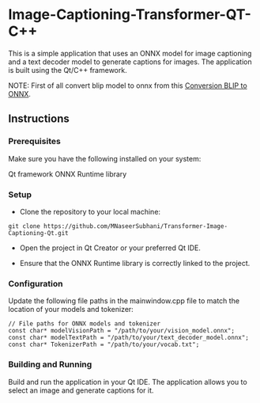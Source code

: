 # Image-Captioning-Transformer-QT-C++
This is a simple application that uses an ONNX model for image captioning and a text decoder model to generate captions for images. The application is built using the Qt/C++ framework.

NOTE: First of all convert blip model to onnx from this [Conversion BLIP to ONNX](https://github.com/MNaseerSubhani/Blip-Image-Captioning-Large-ONNX).


## Instructions
### Prerequisites
Make sure you have the following installed on your system:

Qt framework
ONNX Runtime library

### Setup
* Clone the repository to your local machine:

```
git clone https://github.com/MNaseerSubhani/Transformer-Image-Captioning-Qt.git

```
* Open the project in Qt Creator or your preferred Qt IDE.

* Ensure that the ONNX Runtime library is correctly linked to the project.

### Configuration
Update the following file paths in the mainwindow.cpp file to match the location of your models and tokenizer:


```
// File paths for ONNX models and tokenizer
const char* modelVisionPath = "/path/to/your/vision_model.onnx";
const char* modelTextPath = "/path/to/your/text_decoder_model.onnx";
const char* TokenizerPath = "/path/to/your/vocab.txt";

```

### Building and Running
Build and run the application in your Qt IDE. The application allows you to select an image and generate captions for it.
